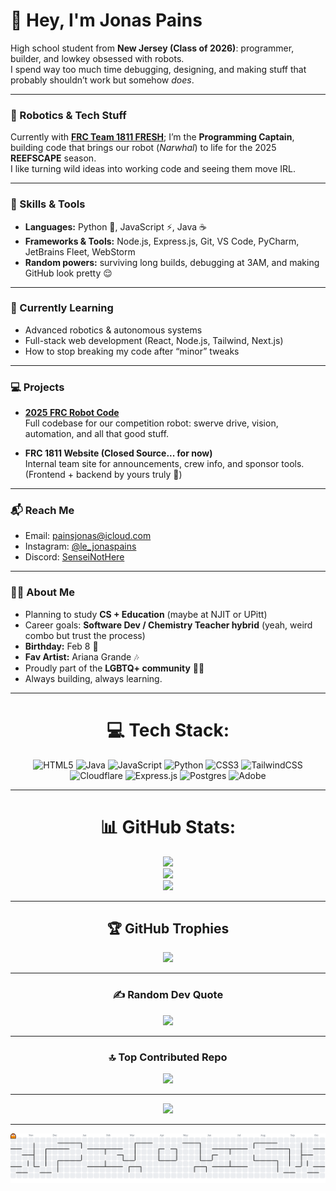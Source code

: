 # 👋 Hey, I'm Jonas Pains  
High school student from **New Jersey (Class of 2026)**: programmer, builder, and lowkey obsessed with robots.  
I spend way too much time debugging, designing, and making stuff that probably shouldn’t work but somehow *does*.  

---

### 🤖 Robotics & Tech Stuff
Currently with **[FRC Team 1811 FRESH](https://frc1811.com)**; I’m the **Programming Captain**, building code that brings our robot (*Narwhal*) to life for the 2025 **REEFSCAPE** season.  
I like turning wild ideas into working code and seeing them move IRL.

---

### 🧠 Skills & Tools
- **Languages:** Python 🐍, JavaScript ⚡, Java ☕  
- **Frameworks & Tools:** Node.js, Express.js, Git, VS Code, PyCharm, JetBrains Fleet, WebStorm  
- **Random powers:** surviving long builds, debugging at 3AM, and making GitHub look pretty 😌  

---

### 🌱 Currently Learning
- Advanced robotics & autonomous systems  
- Full-stack web development (React, Node.js, Tailwind, Next.js)  
- How to stop breaking my code after “minor” tweaks  

---

### 💻 Projects
- **[2025 FRC Robot Code](https://github.com/SenseiNotHere/2025Swerve)**  
  Full codebase for our competition robot: swerve drive, vision, automation, and all that good stuff.  

- **FRC 1811 Website (Closed Source... for now)**  
  Internal team site for announcements, crew info, and sponsor tools. (Frontend + backend by yours truly 👀)

---

### 📬 Reach Me
- Email: [painsjonas@icloud.com](mailto:painsjonas@icloud.com)  
- Instagram: [@le_jonaspains](https://instagram.com/le_jonaspains)  
- Discord: [SenseiNotHere](https://discord.com/users/961762463823593523)  

---

### 🧍‍♂️ About Me
- Planning to study **CS + Education** (maybe at NJIT or UPitt)  
- Career goals: **Software Dev / Chemistry Teacher hybrid** (yeah, weird combo but trust the process)  
- **Birthday:** Feb 8 🎉  
- **Fav Artist:** Ariana Grande 🎶  
- Proudly part of the **LGBTQ+ community** 🏳️‍🌈  
- Always building, always learning.  

---

<div align="center">

# 💻 Tech Stack:
![HTML5](https://img.shields.io/badge/html5-%23E34F26.svg?style=for-the-badge&logo=html5&logoColor=white) 
![Java](https://img.shields.io/badge/java-%23ED8B00.svg?style=for-the-badge&logo=openjdk&logoColor=white) 
![JavaScript](https://img.shields.io/badge/javascript-%23323330.svg?style=for-the-badge&logo=javascript&logoColor=%23F7DF1E) 
![Python](https://img.shields.io/badge/python-3670A0?style=for-the-badge&logo=python&logoColor=ffdd54) 
![CSS3](https://img.shields.io/badge/css3-%231572B6.svg?style=for-the-badge&logo=css3&logoColor=white) 
![TailwindCSS](https://img.shields.io/badge/tailwindcss-%2338B2AC.svg?style=for-the-badge&logo=tailwind-css&logoColor=white) 
![Cloudflare](https://img.shields.io/badge/Cloudflare-F38020?style=for-the-badge&logo=Cloudflare&logoColor=white) 
![Express.js](https://img.shields.io/badge/express.js-%23404d59.svg?style=for-the-badge&logo=express&logoColor=%2361DAFB) 
![Postgres](https://img.shields.io/badge/postgres-%23316192.svg?style=for-the-badge&logo=postgresql&logoColor=white) 
![Adobe](https://img.shields.io/badge/adobe-%23FF0000.svg?style=for-the-badge&logo=adobe&logoColor=white)

---

# 📊 GitHub Stats:
![](https://github-readme-stats.vercel.app/api?username=senseinothere&theme=github_dark_dimmed&hide_border=false&include_all_commits=true&count_private=true)<br/>
![](https://nirzak-streak-stats.vercel.app/?user=senseinothere&theme=github_dark_dimmed&hide_border=false)<br/>
![](https://github-readme-stats.vercel.app/api/top-langs/?username=senseinothere&theme=github_dark_dimmed&hide_border=false&include_all_commits=true&count_private=true&layout=compact)

---

## 🏆 GitHub Trophies
![](https://github-profile-trophy.vercel.app/?username=senseinothere&theme=radical&no-frame=false&no-bg=false&margin-w=4)

---

### ✍️ Random Dev Quote
![](https://quotes-github-readme.vercel.app/api?type=horizontal&theme=radical)

---

### 🔝 Top Contributed Repo
![](https://github-contributor-stats.vercel.app/api?username=senseinothere&limit=5&theme=dark&combine_all_yearly_contributions=true)

---

[![](https://visitcount.itsvg.in/api?id=senseinothere&icon=0&color=0)](https://visitcount.itsvg.in)

<!-- Proudly created with GPRM ( https://gprm.itsvg.in ) -->

---

<picture>
  <source media="(prefers-color-scheme: dark)" srcset="https://raw.githubusercontent.com/senseinothere/senseinothere/output/pacman-contribution-graph-dark.svg">
  <source media="(prefers-color-scheme: light)" srcset="https://raw.githubusercontent.com/senseinothere/senseinothere/output/pacman-contribution-graph.svg">
  <img alt="pacman contribution graph" src="https://raw.githubusercontent.com/senseinothere/senseinothere/output/pacman-contribution-graph.svg">
</picture>

</div>
